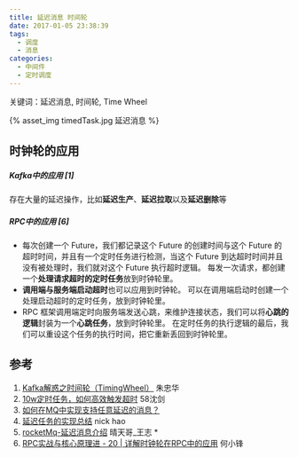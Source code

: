 ```yaml
---
title: 延迟消息 时间轮
date: 2017-01-05 23:38:39
tags:
  - 调度
  - 消息
categories:
  - 中间件
  - 定时调度       
---
```


<p></p>
<!-- more -->

关键词：延迟消息, 时间轮, Time Wheel

{% asset_img timedTask.jpg  延迟消息 %}



## 时钟轮的应用
#####   Kafka中的应用 [1]
   存在大量的延迟操作，比如**延迟生产**、**延迟拉取**以及**延迟删除**等

#####  RPC中的应用 [6]
+ 每次创建一个 Future，我们都记录这个 Future 的创建时间与这个 Future 的超时时间，并且有一个定时任务进行检测，当这个 Future 到达超时时间并且没有被处理时，我们就对这个 Future 执行超时逻辑。
每发一次请求，都创建一个**处理请求超时的定时任务**放到时钟轮里。
+ **调用端与服务端启动超时**也可以应用到时钟轮。
  可以在调用端启动时创建一个处理启动超时的定时任务，放到时钟轮里。
+ RPC 框架调用端定时向服务端发送心跳，来维护连接状态，我们可以将**心跳的逻辑**封装为一个**心跳任务**，放到时钟轮里。
在定时任务的执行逻辑的最后，我们可以重设这个任务的执行时间，把它重新丢回到时钟轮里。


## 参考
1. [Kafka解惑之时间轮（TimingWheel）](https://blog.csdn.net/u013256816/article/details/80697456)  朱忠华
2. [10w定时任务，如何高效触发超时](https://mp.weixin.qq.com/s/mvFwjgxliwx808Hn_9ruEA?ptlang=2052&ADUIN=1024616676&ADSESSION=1489673030&ADTAG=CLIENT.QQ.5497_.0&ADPUBNO=26661) 58沈剑
3. [如何在MQ中实现支持任意延迟的消息？](https://www.cnblogs.com/hzmark/p/mq-delay-msg.html)
4. [延迟任务的实现总结](https://www.cnblogs.com/haoxinyue/p/6663720.html)  nick hao
5. [rocketMq-延迟消息介绍](https://www.jianshu.com/p/33aa208ea058)   晴天哥_王志 *
6. [RPC实战与核心原理进 - 20 | 详解时钟轮在RPC中的应用]()   何小锋

